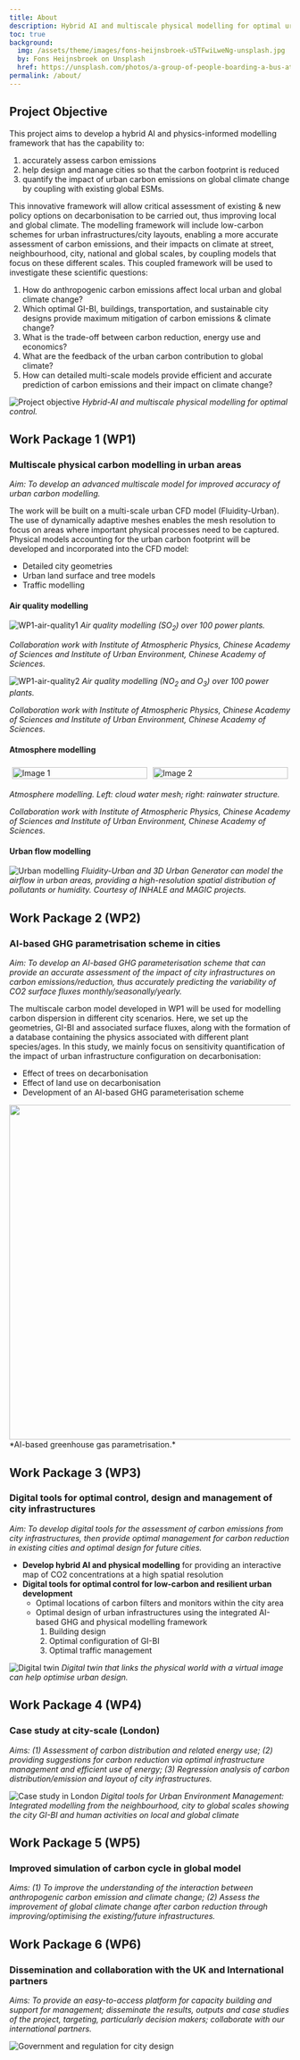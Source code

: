 ```yaml
---
title: About
description: Hybrid AI and multiscale physical modelling for optimal urban decarbonisation combating climate change
toc: true
background:
  img: /assets/theme/images/fons-heijnsbroek-u5TFwiLweNg-unsplash.jpg
  by: Fons Heijnsbroek on Unsplash
  href: https://unsplash.com/photos/a-group-of-people-boarding-a-bus-at-a-bus-stop-u5TFwiLweNg
permalink: /about/
---
```


## Project Objective

This project aims to develop a hybrid AI and physics-informed modelling framework that
has the capability to: 

1. accurately assess carbon emissions
2. help design and manage
cities so that the carbon footprint is reduced
3. quantify the impact of urban carbon
emissions on global climate change by coupling with existing global ESMs. 

This innovative
framework will allow critical assessment of existing & new policy options on decarbonisation to be
carried out, thus improving local and global climate. The modelling framework will include low-carbon
schemes for urban infrastructures/city layouts, enabling a more accurate assessment of carbon
emissions, and their impacts on climate at street, neighbourhood, city, national and global scales,
by coupling models that focus on these different scales. This coupled framework will be used to
investigate these scientific questions:

1. How do anthropogenic carbon emissions affect local urban and global climate change?
2. Which optimal GI-BI, buildings, transportation, and sustainable city designs provide maximum
mitigation of carbon emissions & climate
change?
1. What is the trade-off between carbon
reduction, energy use and economics?
1. What are the feedback of the urban
carbon contribution to global climate?
1. How can detailed multi-scale models
provide efficient and accurate prediction of
carbon emissions and their impact on
climate change?

![Project objective](../assets/theme/images/objective.png)
*Hybrid-AI and multiscale physical modelling for optimal control.*

## Work Package 1 (WP1)
### Multiscale physical carbon modelling in urban areas
*Aim: To develop an advanced multiscale model for improved accuracy of urban carbon modelling.* 

The work will be built on a multi-scale urban CFD model (Fluidity-Urban). The use of dynamically adaptive meshes enables the mesh resolution to focus on areas where important physical processes need to be captured. Physical models accounting for the urban carbon footprint will be developed and incorporated into the CFD model:
- Detailed city geometries
- Urban land surface and tree models
- Traffic modelling

#### Air quality modelling
![WP1-air-quality1](../assets/theme/images/air_quality_1.gif)
*Air quality modelling (SO<sub>2</sub>) over 100 power plants.*

*Collaboration work with Institute of Atmospheric Physics, Chinese Academy of Sciences and Institute of Urban Environment, Chinese Academy of Sciences.*

![WP1-air-quality2](../assets/theme/images/air_quality_2.gif)
*Air quality modelling (NO<sub>2</sub> and O<sub>3</sub>) over 100 power plants.*

*Collaboration work with Institute of Atmospheric Physics, Chinese Academy of Sciences and Institute of Urban Environment, Chinese Academy of Sciences.*

#### Atmosphere modelling
<div style="display: flex;">
    <div style="flex: 50%; padding: 5px;">
        <img src="../assets/theme/images/atmosphere-cloud-water-mesh.gif" alt="Image 1" style="width: 100%;">
    </div>
    <div style="flex: 50%; padding: 5px;">
        <img src="../assets/theme/images/atmosphere-rainwater-structure.gif" alt="Image 2" style="width: 100%;">
    </div>
</div>

*Atmosphere modelling. Left: cloud water mesh; right: rainwater structure.*

*Collaboration work with Institute of Atmospheric Physics, Chinese Academy of Sciences and Institute of Urban Environment, Chinese Academy of Sciences.*

#### Urban flow modelling
![Urban modelling](../assets/theme/images/urban.png)
*Fluidity-Urban and 3D Urban Generator can model the airflow in urban areas, providing a high-resolution spatial distribution of pollutants or humidity. Courtesy of INHALE and MAGIC projects.*

## Work Package 2 (WP2)
### AI-based GHG parametrisation scheme in cities
*Aim: To develop an AI-based GHG parameterisation scheme that can provide an accurate assessment of the impact of city infrastructures on carbon emissions/reduction, thus accurately predicting the variability of CO2 surface fluxes monthly/seasonally/yearly.*

The multiscale carbon model developed in WP1 will be used for modelling carbon dispersion in different city scenarios. Here, we set up the geometries, GI-BI and associated surface fluxes, along with the formation of a database containing the physics associated with different plant species/ages. In this study, we mainly focus on sensitivity quantification of the impact of urban infrastructure configuration on decarbonisation:
- Effect of trees on decarbonisation
- Effect of land use on decarbonisation
- Development of an AI-based GHG parameterisation scheme

<!-- ![WP2](../assets/theme/images/wp2.png) -->

<img src="../assets/theme/images/wp2.png" width="600"/>
*AI-based greenhouse gas parametrisation.*

## Work Package 3 (WP3)
### Digital tools for optimal control, design and management of city infrastructures
*Aim: To develop digital tools for the assessment of carbon emissions from city infrastructures, then provide optimal management for carbon reduction in existing cities and optimal design for future cities.*

- **Develop hybrid AI and physical modelling** for providing an interactive map of CO2 concentrations at a high spatial resolution
- **Digital tools for optimal control for low-carbon and resilient urban development**
  - Optimal locations of carbon filters and monitors within the city area
  - Optimal design of urban infrastructures using the integrated AI-based GHG and physical modelling framework
    1. Building design
    2. Optimal configuration of GI-BI
    3. Optimal traffic management

![Digital twin](../assets/theme/images/wp3.png)
*Digital twin that links the physical world with a virtual image can help optimise urban design.*

## Work Package 4 (WP4)
### Case study at city-scale (London)
*Aims: (1) Assessment of carbon distribution and related energy use; (2) providing suggestions for carbon reduction via optimal infrastructure management and efficient use of energy; (3) Regression analysis of carbon distribution/emission and layout of city infrastructures.*

![Case study in London](../assets/theme/images/wp4_london.png)
*Digital tools for Urban Environment Management: Integrated modelling from the neighbourhood, city to global scales showing the city GI-BI and human activities on local and global climate*

## Work Package 5 (WP5)
### Improved simulation of carbon cycle in global model
*Aims: (1) To improve the understanding of the interaction between anthropogenic carbon emission and climate change; (2) Assess the improvement of global climate change after carbon reduction through improving/optimising the existing/future infrastructures.*

## Work Package 6 (WP6)
### Dissemination and collaboration with the UK and International partners
*Aims: To provide an easy-to-access platform for capacity building and support for management; disseminate the results, outputs and case studies of the project, targeting, particularly decision makers; collaborate with our international partners.*

![Government and regulation for city design](../assets/theme/images/wp6.png)